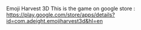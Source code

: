 Emoji Harvest 3D
This is the game on google store :
https://play.google.com/store/apps/details?id=com.adeight.emojiharvest3d&hl=en
